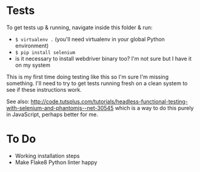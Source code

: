 # Tests

To get tests up & running, navigate inside this folder & run:

- `$ virtualenv .` (you'll need virtualenv in your global Python environment)
- `$ pip install selenium`
- is it necessary to install webdriver binary too? I'm not sure but I have it on my system

This is my first time doing testing like this so I'm sure I'm missing something. I'll need to try to get tests running fresh on a clean system to see if these instructions work.

See also: http://code.tutsplus.com/tutorials/headless-functional-testing-with-selenium-and-phantomjs--net-30545 which is a way to do this purely in JavaScript, perhaps better for me.

# To Do

- Working installation steps
- Make Flake8 Python linter happy
